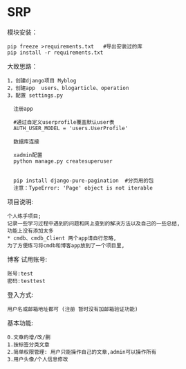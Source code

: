 # SRP

模块安装：

    pip freeze >requirements.txt   #导出安装过的库
    pip install -r requirements.txt

大致思路：

   
    1，创建django项目 Myblog
    2，创建app  users、blogarticle、operation
    3，配置 settings.py

      注册app

      #通过自定义userprofile覆盖默认user表
      AUTH_USER_MODEL = 'users.UserProfile'

      数据库连接

      xadmin配置
      python manage.py createsuperuser


      pip install django-pure-pagination  #分页用的包
      注意：TypeError: 'Page' object is not iterable


项目说明:

    个人练手项目;
    记录一些学习过程中遇到的问题和网上查到的解决方法以及自己的一些总结,
    功能上没有添加太多
    * cmdb、cmdb_Client 两个app请自行忽略,
    为了方便练习将cmdb和博客app放到了一个项目里,


博客 试用账号:

    账号:test
    密码:testtest

登入方式: 

    用户名或邮箱地址都可 (注册 暂时没有加邮箱验证功能)

基本功能:

    0.文章的增/改/删
    1.按标签分类文章
    2.简单权限管理: 用户只能操作自己的文章,admin可以操作所有
    3.用户头像/个人信息修改
  





